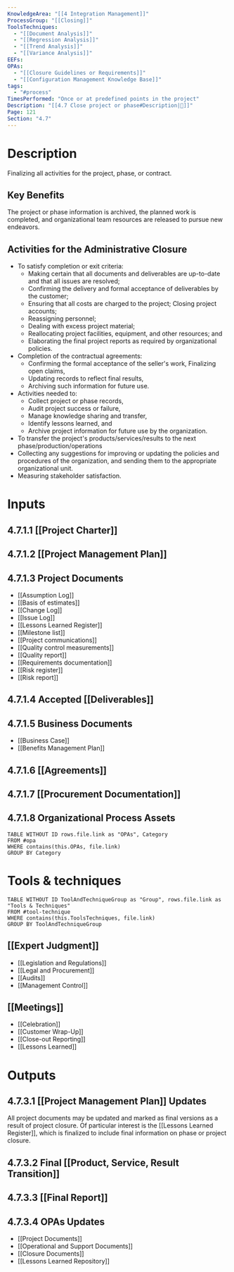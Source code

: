 ```yaml
---
KnowledgeArea: "[[4 Integration Management]]"
ProcessGroup: "[[Closing]]"
ToolsTechniques:
  - "[[Document Analysis]]"
  - "[[Regression Analysis]]"
  - "[[Trend Analysis]]"
  - "[[Variance Analysis]]"
EEFs:
OPAs:
  - "[[Closure Guidelines or Requirements]]"
  - "[[Configuration Management Knowledge Base]]"
tags:
  - "#process"
TimesPerformed: "Once or at predefined points in the project"
Description: "[[4.7 Close project or phase#Description|📝]]"
Page: 121
Section: "4.7"
---
```

# Description
Finalizing all activities for the project, phase, or contract.
## Key Benefits
The project or phase information is archived, the planned work is completed, and organizational team resources are released to pursue new endeavors.
## Activities for the Administrative Closure
- To satisfy completion or exit criteria:
	- Making certain that all documents and deliverables are up-to-date and that all issues are resolved;
	- Confirming the delivery and formal acceptance of deliverables by the customer;
	- Ensuring that all costs are charged to the project; Closing project accounts;  
	- Reassigning personnel;
	- Dealing with excess project material;  
	- Reallocating project facilities, equipment, and other resources; and
	- Elaborating the final project reports as required by organizational policies.
- Completion of the contractual agreements:
	- Confirming the formal acceptance of the seller's work, Finalizing open claims,  
	- Updating records to reflect final results,
	- Archiving such information for future use.
- Activities needed to:
	- Collect project or phase records,  
	- Audit project success or failure,  
	- Manage knowledge sharing and transfer,  
	- Identify lessons learned, and  
	- Archive project information for future use by the organization.
- To transfer the project's products/services/results to the next phase/production/operations
- Collecting any suggestions for improving or updating the policies and procedures of the organization, and sending them to the appropriate organizational unit.
- Measuring stakeholder satisfaction.
# Inputs
## 4.7.1.1 [[Project Charter]]
## 4.7.1.2 [[Project Management Plan]]
## 4.7.1.3 Project Documents
- [[Assumption Log]]
- [[Basis of estimates]]
- [[Change Log]]
- [[Issue Log]]
- [[Lessons Learned Register]]
- [[Milestone list]]
- [[Project communications]]
- [[Quality control measurements]]
- [[Quality report]]
- [[Requirements documentation]]
- [[Risk register]]
- [[Risk report]]
## 4.7.1.4 Accepted [[Deliverables]]
## 4.7.1.5 Business Documents
- [[Business Case]]
- [[Benefits Management Plan]]
## 4.7.1.6 [[Agreements]]
## 4.7.1.7 [[Procurement Documentation]]
## 4.7.1.8 Organizational Process Assets
```dataview
TABLE WITHOUT ID rows.file.link as "OPAs", Category
FROM #opa
WHERE contains(this.OPAs, file.link)
GROUP BY Category
```
# Tools & techniques
```dataview
TABLE WITHOUT ID ToolAndTechniqueGroup as "Group", rows.file.link as "Tools & Techniques"
FROM #tool-technique
WHERE contains(this.ToolsTechniques, file.link)
GROUP BY ToolAndTechniqueGroup
```
## [[Expert Judgment]]
- [[Legislation and Regulations]]
- [[Legal and Procurement]]
- [[Audits]]
- [[Management Control]]
## [[Meetings]]
- [[Celebration]]
- [[Customer Wrap-Up]]
- [[Close-out Reporting]]
- [[Lessons Learned]]
# Outputs
## 4.7.3.1 [[Project Management Plan]] Updates
All project documents may be updated and marked as final versions as a result of project closure. Of particular interest is the [[Lessons Learned Register]], which is finalized to include final information on phase or project closure.
## 4.7.3.2 Final [[Product, Service, Result Transition]]
## 4.7.3.3 [[Final Report]]
## 4.7.3.4 OPAs Updates
- [[Project Documents]]
- [[Operational and Support Documents]]
- [[Closure Documents]]
- [[Lessons Learned Repository]]
